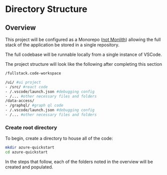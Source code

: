 # Directory Structure

## Overview

This project will be configured as a Monorepo ([not Monlith](https://blog.nrwl.io/misconceptions-about-monorepos-monorepo-monolith-df1250d4b03c)) allowing the full stack of the application be stored in a single repository.

The full codebase will be runnable locally from a single instance of VSCode.

The project structure will  look like the following after completing this section

```bash
/fullstack.code-workspace

/ui/ #ui project 
- /src/ #react code 
- /.vscode/launch.json #debugging config
- /... #other necessary files and folders
/data-access/
- /graphql/ #graph ql code 
- /.vscode/launch.json #debugging config
- /... #other necessary files and folders
```

### Create root directory

To begin, create a directory to house all of the code:

```bash
mkdir azure-quickstart
cd azure-quickstart
```

In the steps that follow, each of the folders noted in the overview will be created and populated.
